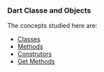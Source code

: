 ### Dart Classe and Objects

The concepts studied here are:

* [Classes](https://github.com/robsonoduarte/learn-flutter/blob/6901c6ce2f71f6fa2b66f1c56bc1d1c1a3a03871/flutter_course/dart_classes_objects/lib/classes.dart#L11)
* [Methods](https://github.com/robsonoduarte/learn-flutter/blob/6901c6ce2f71f6fa2b66f1c56bc1d1c1a3a03871/flutter_course/dart_classes_objects/lib/classes.dart#L18)
* [Construtors](https://github.com/robsonoduarte/learn-flutter/blob/6901c6ce2f71f6fa2b66f1c56bc1d1c1a3a03871/flutter_course/dart_classes_objects/lib/construtors.dart#L18)
* [Get Methods](https://github.com/robsonoduarte/learn-flutter/blob/6901c6ce2f71f6fa2b66f1c56bc1d1c1a3a03871/flutter_course/dart_classes_objects/lib/construtors.dart#L18)


